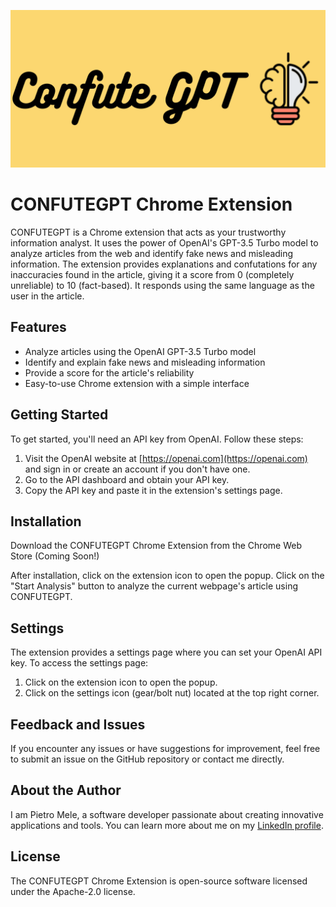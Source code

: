 ![CONFUTEGPT](images/confutegpt.png)

# CONFUTEGPT Chrome Extension

CONFUTEGPT is a Chrome extension that acts as your trustworthy information analyst. It uses the power of OpenAI's GPT-3.5 Turbo model to analyze articles from the web and identify fake news and misleading information. The extension provides explanations and confutations for any inaccuracies found in the article, giving it a score from 0 (completely unreliable) to 10 (fact-based). It responds using the same language as the user in the article.

## Features

- Analyze articles using the OpenAI GPT-3.5 Turbo model
- Identify and explain fake news and misleading information
- Provide a score for the article's reliability
- Easy-to-use Chrome extension with a simple interface

## Getting Started

To get started, you'll need an API key from OpenAI. Follow these steps:

1. Visit the OpenAI website at [https://openai.com](https://openai.com) and sign in or create an account if you don't have one.
2. Go to the API dashboard and obtain your API key.
3. Copy the API key and paste it in the extension's settings page.

## Installation

Download the CONFUTEGPT Chrome Extension from the Chrome Web Store (Coming Soon!)

After installation, click on the extension icon to open the popup.
Click on the "Start Analysis" button to analyze the current webpage's article using CONFUTEGPT.

## Settings

The extension provides a settings page where you can set your OpenAI API key. To access the settings page:

1. Click on the extension icon to open the popup.
2. Click on the settings icon (gear/bolt nut) located at the top right corner.

## Feedback and Issues

If you encounter any issues or have suggestions for improvement, feel free to submit an issue on the GitHub repository or contact me directly.

## About the Author

I am Pietro Mele, a software developer passionate about creating innovative applications and tools. You can learn more about me on my [LinkedIn profile](https://www.linkedin.com/in/pietro-mele18061997/).

## License

The CONFUTEGPT Chrome Extension is open-source software licensed under the Apache-2.0 license.
